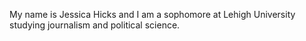 My name is Jessica Hicks and I am a sophomore at Lehigh University studying journalism and political science.
